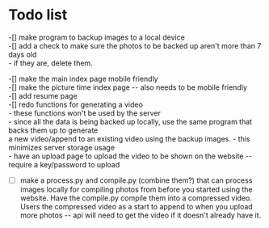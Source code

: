 # Todo list
-[] make program to backup images to a local device<br>
-[] add a check to make sure the photos to be backed up aren't more than 7 days old<br>
    - if they are, delete them.<br>
    
-[] make the main index page mobile friendly<br>
-[] make the picture time index page -- also needs to be mobile friendly<br>
-[] add resume page<br>
-[] redo functions for generating a video<br>
    - these functions won't be used by the server<br>
    - since all the data is being backed up locally, use the same program that backs them up to generate<br>
        a new video/append to an existing video using the backup images.
    - this minimizes server storage usage<br>
    - have an upload page to upload the video to be shown on the website -- require a key/password to upload<br>
    
-[ ] make a process.py and compile.py (combine them?) that can process images locally for compiling photos
  from before you started using the website. Have the compile.py compile them into a compressed video. Users
  the compressed video as a start to append to when you upload more photos -- api will need to get the video
  if it doesn't already have it.
